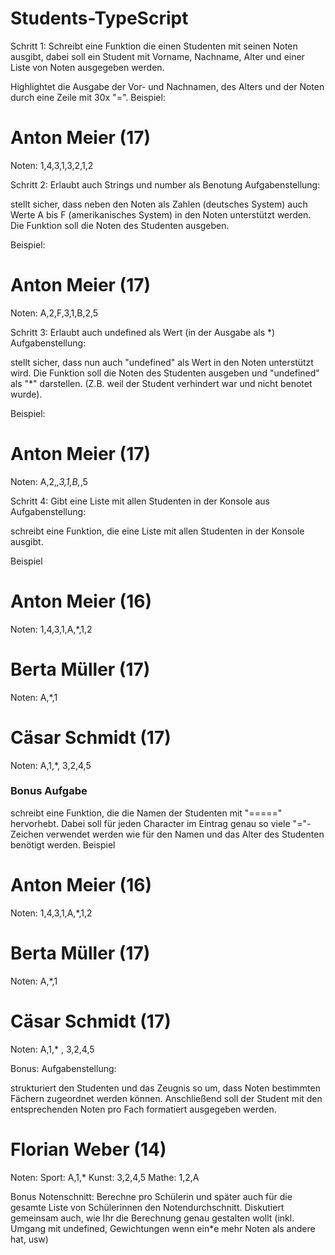 # Students-TypeScript
Schritt 1: Schreibt eine Funktion die einen Studenten mit seinen Noten ausgibt, dabei soll ein Student mit Vorname, Nachname, Alter und einer Liste von Noten ausgegeben werden.


Highlightet die Ausgabe der Vor- und Nachnamen, des Alters und der Noten durch eine Zeile mit 30x "=".
Beispiel:


Anton Meier (17)
==============================
Noten: 1,4,3,1,3,2,1,2


Schritt 2: Erlaubt auch Strings und number als Benotung
Aufgabenstellung:


stellt sicher, dass neben den Noten als Zahlen (deutsches System) auch Werte A bis F (amerikanisches System) in den Noten unterstützt werden. Die Funktion soll die Noten des Studenten ausgeben.


Beispiel:


Anton Meier (17) 
==============================
 Noten: A,2,F,3,1,B,2,5


Schritt 3: Erlaubt auch undefined als Wert (in der Ausgabe als *)
Aufgabenstellung:


stellt sicher, dass nun auch "undefined" als Wert in den Noten unterstützt wird. Die Funktion soll die Noten des Studenten ausgeben und "undefined" als "*" darstellen. (Z.B. weil der Student verhindert war und nicht benotet wurde).


Beispiel:


Anton Meier (17) 
===========================
 Noten: A,2,*,3,1,B,*,5


Schritt 4: Gibt eine Liste mit allen Studenten in der Konsole aus
Aufgabenstellung:


schreibt eine Funktion, die eine Liste mit allen Studenten in der Konsole ausgibt.


Beispiel


Anton Meier (16)
===========================
 Noten: 1,4,3,1,A,*,1,2

Berta Müller (17)
===========================
Noten: A,*,1

 Cäsar Schmidt (17)
==========================
 Noten: A,1,*, 3,2,4,5


### Bonus Aufgabe
schreibt eine Funktion, die die Namen der Studenten mit "=====" hervorhebt. Dabei soll für jeden Character im Eintrag genau so viele "="-Zeichen verwendet werden wie für den Namen und das Alter des Studenten benötigt werden.
Beispiel


Anton Meier (16) 
===================
 Noten: 1,4,3,1,A,*,1,2 

Berta Müller (17) 
==================
 Noten: A,*,1

 Cäsar Schmidt (17)
 =============== 
 Noten: A,1,* , 3,2,4,5


Bonus:
Aufgabenstellung:


strukturiert den Studenten und das Zeugnis so um, dass Noten bestimmten Fächern zugeordnet werden können. Anschließend soll der Student mit den entsprechenden Noten pro Fach formatiert ausgegeben werden.


Florian Weber (14)
 ==============

Noten: 
Sport: A,1,* 
Kunst: 3,2,4,5
Mathe: 1,2,A


Bonus Notenschnitt:
Berechne pro Schülerin und später auch für die gesamte Liste von Schülerinnen den Notendurchschnitt. Diskutiert gemeinsam auch, wie Ihr die Berechnung genau gestalten wollt (inkl. Umgang mit undefined, Gewichtungen wenn ein*e mehr Noten als andere hat, usw)
